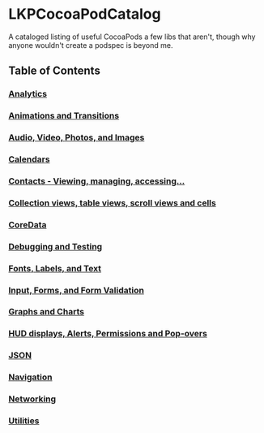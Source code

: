LKPCocoaPodCatalog
==================

A cataloged listing of useful CocoaPods a few libs that aren't, though why anyone wouldn't create a podspec is beyond me.

## Table of Contents

### [Analytics](Analytics.md)

### [Animations and Transitions](AnimationsAndTransitions.md)

### [Audio, Video, Photos, and Images](Images.md)

### [Calendars](Calendar.md)

### [Contacts - Viewing, managing, accessing...](Contacts.md)

### [Collection views, table views, scroll views and cells](CollectionsTablesAndCells.md)

### [CoreData](CoreData.md)

### [Debugging and Testing](DebuggingAndTesting.md)

### [Fonts, Labels, and Text](Fonts.md)

### [Input, Forms, and Form Validation](Forms.md)

### [Graphs and Charts](GraphsCharts.md)

### [HUD displays, Alerts, Permissions and Pop-overs](HUDAlertsAndPopovers.md)

### [JSON](JSON.md)

### [Navigation](Navigation.md)

### [Networking](Networking.md)

### [Utilities](Utilities.md)
